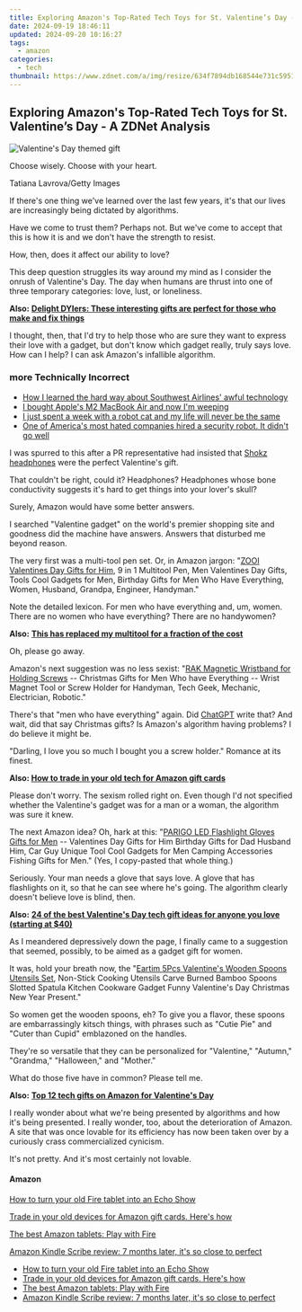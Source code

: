 ```yaml
---
title: Exploring Amazon's Top-Rated Tech Toys for St. Valentine’s Day - A ZDNet Analysis
date: 2024-09-19 18:46:11
updated: 2024-09-20 10:16:27
tags:
  - amazon
categories:
  - tech
thumbnail: https://www.zdnet.com/a/img/resize/634f7894db168544e731c5951842ba1e08a88ca7/2023/02/03/5a2d3cc2-4be0-4927-b17d-d8361951bbb5/gettyimages-1449440650.jpg?width=278&height=156&fit=crop&auto=webp
---
```


## Exploring Amazon's Top-Rated Tech Toys for St. Valentine’s Day - A ZDNet Analysis

![Valentine's Day themed gift](https://www.zdnet.com/a/img/resize/94107b9193bad8c913710ae4e8d111be904619ff/2023/02/03/ca715a5c-5687-47a1-b8b5-b57c90d2eef4/gettyimages-1449440650.jpg?auto=webp&width=1280)

Choose wisely. Choose with your heart. 

Tatiana Lavrova/Getty Images

If there's one thing we've learned over the last few years, it's that our lives are increasingly being dictated by algorithms.

Have we come to trust them? Perhaps not. But we've come to accept that this is how it is and we don't have the strength to resist.

How, then, does it affect our ability to love?

This deep question struggles its way around my mind as I consider the onrush of Valentine's Day. The day when humans are thrust into one of three temporary categories: love, lust, or loneliness.

**Also:** [**Delight DYIers: These interesting gifts are perfect for those who make and fix things**](https://www.zdnet.com/home-and-office/diy-gift/) 

I thought, then, that I'd try to help those who are sure they want to express their love with a gadget, but don't know which gadget really, truly says love. How can I help? I can ask Amazon's infallible algorithm.

### more Technically Incorrect

* [How I learned the hard way about Southwest Airlines' awful technology](https://www.zdnet.com/article/how-i-learned-the-hard-way-about-southwest-airlines-awful-technology/)
* [I bought Apple's M2 MacBook Air and now I'm weeping](https://www.zdnet.com/article/i-bought-apples-m2-macbook-air-and-now-im-weeping/)
* [I just spent a week with a robot cat and my life will never be the same](https://www.zdnet.com/article/i-just-spent-a-week-with-a-robot-cat-and-my-life-will-never-be-the-same/)
* [One of America's most hated companies hired a security robot. It didn't go well](https://www.zdnet.com/article/one-of-americas-most-hated-companies-hired-a-security-robot-it-didnt-go-well/)

I was spurred to this after a PR representative had insisted that [Shokz headphones](https://www.zdnet.com/article/i-was-recommended-this-gadget-as-a-valentines-day-gift-the-question-is-why/) were the perfect Valentine's gift. 

That couldn't be right, could it? Headphones? Headphones whose bone conductivity suggests it's hard to get things into your lover's skull?

Surely, Amazon would have some better answers.

I searched "Valentine gadget" on the world's premier shopping site and goodness did the machine have answers. Answers that disturbed me beyond reason.

The very first was a multi-tool pen set. Or, in Amazon jargon: "[ZOOI Valentines Day Gifts for Him](https://buy.geni.us/Proxy.ashx?TSID=368250&GR%5FURL=https%3A%2F%2Fwww.amazon.com%2FZOOI-Multitool-Christmas-Everything-Boyfriend%2Fdp%2FB0B6C5X7FJ%2Fref%3Dsr%5F1%5F1%5Fsspa%3Fcrid%3D3NQQ3SNUN8LGW%26keywords%3Dvalentine%2Bgadget%26qid%3D1675271182%26sprefix%3Dgadget%2Bval%2Caps%2C143%26sr%3D8-1-spons%26spLa%3DZW5jcnlwdGVkUXVhbGlmaWVyPUEyVDRZSUw5R1JMNzVJJmVuY3J5cHRlZElkPUEwMTAyNzY3MVZDWjk1VTAxQldTVSZlbmNyeXB0ZWRBZElkPUEwMjk5MDg2MlRIREVMNVcxVlBORyZ3aWRnZXROYW1lPXNwX2F0ZiZhY3Rpb249Y2xpY2tSZWRpcmVjdCZkb05vdExvZ0NsaWNrPXRydWU%26th%3D1%26tag%3Dzd-buy-button-20%26ascsubtag%3D%5F%5FCOM%5FCLICK%5FID%5F%5F%7Cb77a284e-72df-4b8e-a2cd-67c86830a989%7Cdtp&dtb=1), 9 in 1 Multitool Pen, Men Valentines Day Gifts, Tools Cool Gadgets for Men, Birthday Gifts for Men Who Have Everything, Women, Husband, Grandpa, Engineer, Handyman."

Note the detailed lexicon. For men who have everything and, um, women. There are no women who have everything? There are no handywomen? 

**Also:** [**This has replaced my multitool for a fraction of the cost**](https://www.zdnet.com/home-and-office/this-has-replaced-my-multitool-for-a-fraction-of-the-cost/)

Oh, please go away.

Amazon's next suggestion was no less sexist: "[RAK Magnetic Wristband for Holding Screws](https://buy.geni.us/Proxy.ashx?TSID=368250&GR%5FURL=https%3A%2F%2Fwww.amazon.com%2FMagnetic-Tool-Bracelet-Men%2Fdp%2FB01HRCU3SW%2Fref%3Dsr%5F1%5F2%5Fsspa%3Fcrid%3D3NQQ3SNUN8LGW%26keywords%3Dvalentine%2Bgadget%26qid%3D1675272723%26sprefix%3Dgadget%2Bval%2Caps%2C143%26sr%3D8-2-spons%26psc%3D1%26spLa%3DZW5jcnlwdGVkUXVhbGlmaWVyPUEyMk1HT09WVkRNNzE3JmVuY3J5cHRlZElkPUEwNDkyMTEzM0sxQUQ0WlpRMUFEUiZlbmNyeXB0ZWRBZElkPUEwOTAyOTY5MzgxNkhCUzJDTlpNOCZ3aWRnZXROYW1lPXNwX2F0ZiZhY3Rpb249Y2xpY2tSZWRpcmVjdCZkb05vdExvZ0NsaWNrPXRydWU%3D%26tag%3Dzd-buy-button-20%26ascsubtag%3D%5F%5FCOM%5FCLICK%5FID%5F%5F%7Cb77a284e-72df-4b8e-a2cd-67c86830a989%7Cdtp&dtb=1) \-- Christmas Gifts for Men Who have Everything -- Wrist Magnet Tool or Screw Holder for Handyman, Tech Geek, Mechanic, Electrician, Robotic."

There's that "men who have everything" again. Did [ChatGPT](https://www.zdnet.com/article/what-is-chatgpt-and-why-does-it-matter-heres-everything-you-need-to-know/) write that? And wait, did that say Christmas gifts? Is Amazon's algorithm having problems? I do believe it might be.

"Darling, I love you so much I bought you a screw holder." Romance at its finest.

**Also: [How to trade in your old tech for Amazon gift cards](https://www.zdnet.com/article/how-to-turn-your-old-devices-into-amazon-gift-cards/)**

Please don't worry. The sexism rolled right on. Even though I'd not specified whether the Valentine's gadget was for a man or a woman, the algorithm was sure it knew.

The next Amazon idea? Oh, hark at this: "[PARIGO LED Flashlight Gloves Gifts for Men](https://buy.geni.us/Proxy.ashx?TSID=368250&GR%5FURL=https%3A%2F%2Fwww.amazon.com%2FFlashlight-Boyfriend-Mechanics-Electrician-Christmas%2Fdp%2FB08CC36KCM%2Fref%3Dsr%5F1%5F4%5Fsspa%3Fcrid%3D3NQQ3SNUN8LGW%26keywords%3Dvalentine%2Bgadget%26qid%3D1675272838%26sprefix%3Dgadget%2Bval%2Caps%2C143%26sr%3D8-4-spons%26smid%3DA5CKAI7L36SKI%26spLa%3DZW5jcnlwdGVkUXVhbGlmaWVyPUExWUNaRkxBNk1JUjNSJmVuY3J5cHRlZElkPUExMDA4MzE0MldSVjg5UElUWU9XTyZlbmNyeXB0ZWRBZElkPUEwNTc1NzcwMVMySVFGSzAxVjRVMCZ3aWRnZXROYW1lPXNwX2F0ZiZhY3Rpb249Y2xpY2tSZWRpcmVjdCZkb05vdExvZ0NsaWNrPXRydWU%26th%3D1%26tag%3Dzd-buy-button-20%26ascsubtag%3D%5F%5FCOM%5FCLICK%5FID%5F%5F%7Cb77a284e-72df-4b8e-a2cd-67c86830a989%7Cdtp&dtb=1) \-- Valentines Day Gifts for Him Birthday Gifts for Dad Husband Him, Car Guy Unique Tool Cool Gadgets for Men Camping Accessories Fishing Gifts for Men." (Yes, I copy-pasted that whole thing.)

Seriously. Your man needs a glove that says love. A glove that has flashlights on it, so that he can see where he's going. The algorithm clearly doesn't believe love is blind, then.

**Also:** [**24 of the best Valentine's Day tech gift ideas for anyone you love (starting at $40)**](https://www.zdnet.com/home-and-office/tech-gift-guide/)

As I meandered depressively down the page, I finally came to a suggestion that seemed, possibly, to be aimed as a gadget gift for women.

It was, hold your breath now, the "[Eartim 5Pcs Valentine's Wooden Spoons Utensils Set](https://buy.geni.us/Proxy.ashx?TSID=368250&GR%5FURL=https%3A%2F%2Fwww.amazon.com%2FEartim-Valentines-Utensils-Non-Stick-Housewarming%2Fdp%2FB09FSZHV3Z%2Fref%3Dsr%5F1%5F7%3Fcrid%3D3NQQ3SNUN8LGW%26keywords%3Dvalentine%2Bgadget%26qid%3D1675273295%26sprefix%3Dgadget%2Bval%2Caps%2C143%26sr%3D8-7%26th%3D1%26tag%3Dzd-buy-button-20%26ascsubtag%3D%5F%5FCOM%5FCLICK%5FID%5F%5F%7Cb77a284e-72df-4b8e-a2cd-67c86830a989%7Cdtp&dtb=1), Non-Stick Cooking Utensils Carve Burned Bamboo Spoons Slotted Spatula Kitchen Cookware Gadget Funny Valentine's Day Christmas New Year Present." 

So women get the wooden spoons, eh? To give you a flavor, these spoons are embarrassingly kitsch things, with phrases such as "Cutie Pie" and "Cuter than Cupid" emblazoned on the handles.

They're so versatile that they can be personalized for "Valentine," "Autumn," "Grandma," "Halloween," and "Mother." 

What do those five have in common? Please tell me.

**Also:** [**Top 12 tech gifts on Amazon for Valentine's Day**](https://www.zdnet.com/home-and-office/best-amazon-gift/)

I really wonder about what we're being presented by algorithms and how it's being presented. I really wonder, too, about the deterioration of Amazon. A site that was once lovable for its efficiency has now been taken over by a curiously crass commercialized cynicism. 

It's not pretty. And it's most certainly not lovable.

#### Amazon

[How to turn your old Fire tablet into an Echo Show](https://www.zdnet.com/article/how-to-turn-your-old-fire-tablet-into-an-echo-show/ "How to turn your old Fire tablet into an Echo Show")

[Trade in your old devices for Amazon gift cards. Here's how](https://www.zdnet.com/article/you-can-trade-in-old-electronics-for-amazon-gift-cards-heres-how-it-works/ "Trade in your old devices for Amazon gift cards. Here's how")

[The best Amazon tablets: Play with Fire](https://www.zdnet.com/article/best-amazon-tablet/ "The best Amazon tablets: Play with Fire")

[Amazon Kindle Scribe review: 7 months later, it's so close to perfect](https://www.zdnet.com/article/amazon-kindle-scribe-review/ "Amazon Kindle Scribe review: 7 months later, it's so close to perfect")

* [How to turn your old Fire tablet into an Echo Show](https://www.zdnet.com/article/how-to-turn-your-old-fire-tablet-into-an-echo-show/ "How to turn your old Fire tablet into an Echo Show")
* [Trade in your old devices for Amazon gift cards. Here's how](https://www.zdnet.com/article/you-can-trade-in-old-electronics-for-amazon-gift-cards-heres-how-it-works/ "Trade in your old devices for Amazon gift cards. Here's how")
* [The best Amazon tablets: Play with Fire](https://www.zdnet.com/article/best-amazon-tablet/ "The best Amazon tablets: Play with Fire")
* [Amazon Kindle Scribe review: 7 months later, it's so close to perfect](https://www.zdnet.com/article/amazon-kindle-scribe-review/ "Amazon Kindle Scribe review: 7 months later, it's so close to perfect")

<ins class="adsbygoogle"
     style="display:block"
     data-ad-format="autorelaxed"
     data-ad-client="ca-pub-7571918770474297"
     data-ad-slot="1223367746"></ins>



<ins class="adsbygoogle"
     style="display:block"
     data-ad-client="ca-pub-7571918770474297"
     data-ad-slot="8358498916"
     data-ad-format="auto"
     data-full-width-responsive="true"></ins>
